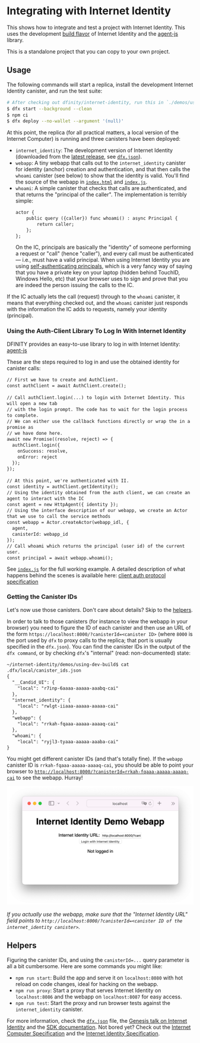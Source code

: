 # Integrating with Internet Identity

This shows how to integrate and test a project with Internet Identity. This uses the development [build flavor](https://github.com/dfinity/internet-identity/blob/main/README.md#build-features-and-flavors) of Internet Identity and the [agent-js](https://github.com/dfinity/agent-js) library.

This is a standalone project that you can copy to your own project.

## Usage

The following commands will start a replica, install the development Internet Identity canister, and run the test suite:

```bash
# After checking out dfinity/internet-identity, run this in `./demos/using-dev-build`:
$ dfx start --background --clean
$ npm ci
$ dfx deploy --no-wallet --argument '(null)'
```

At this point, the replica (for all practical matters, a local version of the Internet Computer) is running and three canisters have been deployed:

- `internet_identity`: The development version of Internet Identity (downloaded from the [latest release](https://github.com/dfinity/internet-identity/releases/latest), see [`dfx.json`](./dfx.json)).
- `webapp`: A tiny webapp that calls out to the `internet_identity` canister for identity (anchor) creation and authentication, and that then calls the `whoami` canister (see below) to show that the identity is valid. You'll find the source of the webapp in [`index.html`](./webapp/index.html) and [`index.js`](./webapp/index.js).
- `whoami`: A simple canister that checks that calls are authenticated, and that returns the "principal of the caller". The implementation is terribly simple:
  ```motoko
  actor {
      public query ({caller}) func whoami() : async Principal {
          return caller;
      };
  };
  ```
  On the IC, principals are basically the "identity" of someone performing a request or "call" (hence "caller"), and every call must be authenticated — i.e., must have a valid principal. When using Internet Identity you are using [self-authenticating principals](https://smartcontracts.org/docs/interface-spec/index.html#principal), which is a very fancy way of saying that you have a private key on your laptop (hidden behind TouchID, Windows Hello, etc) that your browser uses to sign and prove that you are indeed the person issuing the calls to the IC.

If the IC actually lets the call (request) through to the `whoami` canister, it means that everything checked out, and the `whoami` canister just responds with the information the IC adds to requests, namely your identity (principal).

### Using the Auth-Client Library To Log In With Internet Identity

DFINITY provides an easy-to-use library to log in with Internet Identity: [agent-js](https://github.com/dfinity/agent-js)

These are the steps required to log in and use the obtained identity for canister calls:
```
// First we have to create and AuthClient.
const authClient = await AuthClient.create();

// Call authClient.login(...) to login with Internet Identity. This will open a new tab
// with the login prompt. The code has to wait for the login process to complete.
// We can either use the callback functions directly or wrap the in a promise as
// we have done here.
await new Promise((resolve, reject) => {
  authClient.login({
    onSuccess: resolve,
    onError: reject
  });
});

// At this point, we're authenticated with II.
const identity = authClient.getIdentity();
// Using the identity obtained from the auth client, we can create an agent to interact with the IC
const agent = new HttpAgent({ identity });
// Using the interface description of our webapp, we create an Actor that we use to call the service methods
const webapp = Actor.createActor(webapp_idl, {
  agent,
  canisterId: webapp_id
});
// Call whoami which returns the principal (user id) of the current user.
const principal = await webapp.whoami();
```
See [`index.js`](./webapp/index.js) for the full working example.
A detailed description of what happens behind the scenes is available here: [client auth protocol specification](https://github.com/dfinity/internet-identity/blob/main/docs/internet-identity-spec.adoc#client-auth-protocol)

### Getting the Canister IDs

Let's now use those canisters. Don't care about details? Skip to the [helpers](#helpers).

In order to talk to those canisters (for instance to view the webapp in your browser) you need to figure the ID of each canister and then use an URL of the form `https://localhost:8000/?canisterId=<canister ID>` (where `8000` is the port used by `dfx` to proxy calls to the replica; that port is usually specified in the `dfx.json`). You can find the canister IDs in the output of the `dfx command`, or by checking `dfx`'s "internal" (read: non-documented) state:

```
~/internet-identity/demos/using-dev-build$ cat .dfx/local/canister_ids.json
{
  "__Candid_UI": {
    "local": "r7inp-6aaaa-aaaaa-aaabq-cai"
  },
  "internet_identity": {
    "local": "rwlgt-iiaaa-aaaaa-aaaaa-cai"
  },
  "webapp": {
    "local": "rrkah-fqaaa-aaaaa-aaaaq-cai"
  },
  "whoami": {
    "local": "ryjl3-tyaaa-aaaaa-aaaba-cai"
}
```

You might get different canister IDs (and that's totally fine). If the `webapp` canister ID is `rrkah-fqaaa-aaaaa-aaaaq-cai`, you should be able to point your browser to [`http://localhost:8000/?canisterId=rrkah-fqaaa-aaaaa-aaaaq-cai`](http://localhost:8000/?canisterId=rrkah-fqaaa-aaaaa-aaaaq-cai) to see the webapp. Hurray!

![](./webapp.png)

_If you actually use the webapp, make sure that the "Internet Identity URL" field points to `http://localhost:8000/?canisterId=<canister ID of the internet_identity canister>`._

## Helpers

Figuring the canister IDs, and using the `canisterId=...` query parameter is all a bit cumbersome. Here are some commands you might like:

- `npm run start`: Build the app and serve it on `localhost:8080` with hot reload on code changes, ideal for hacking on the webapp.
- `npm run proxy`: Start a proxy that serves Internet Identity on `localhost:8086` and the webapp on `localhost:8087` for easy access.
- `npm run test`: Start the proxy and run browser tests against the `internet_identity` canister.

For more information, check the [`dfx.json`](./dfx.json) file, the [Genesis talk on Internet Identity](https://youtu.be/oxEr8UzGeBo) and the [SDK documentation](https://smartcontracts.org/docs/quickstart/quickstart-intro.html). Not bored yet? Check out the [Internet Computer Specification](https://smartcontracts.org/docs/introduction/welcome.html) and the [Internet Identity Specification](../../docs/internet-identity-spec.adoc).
